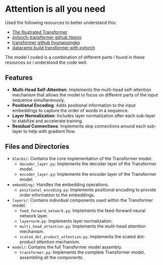 # Attention is all you need

Used the following resources to better understand this: 
- [The Illustrated Transformer](https://jalammar.github.io/illustrated-transformer/)
- [pytorch-transformer github hkproj](https://github.com/hkproj/pytorch-transformer)
- [transformer github hyunwoongko](https://github.com/hyunwoongko/transformer)
- [datacamp build transformer with pytorch](https://www.datacamp.com/tutorial/building-a-transformer-with-py-torch?dc_referrer=https%3A%2F%2Fwww.google.com%2F)

The model I coded is a combination of different parts i found in these resources so i understood the code well.

## Features

- **Multi-Head Self-Attention**: Implements the multi-head self-attention mechanism that allows the model to focus on different parts of the input sequence simultaneously.
- **Positional Encoding**: Adds positional information to the input embeddings to capture the order of words in a sequence.
- **Layer Normalization**: Includes layer normalization after each sub-layer to stabilize and accelerate training.
- **Residual Connections**: Implements skip connections around each sub-layer to help with gradient flow.

## Files and Directories

- `blocks/`: Contains the core implementation of the Transformer model.
  - `decoder_layer.py`: Implements the decoder layer of the Transformer model.
  - `encoder_layer.py`: Implements the encoder layer of the Transformer model.
- `embedding/`: Handles the embedding operations.
  - `positional_encoding.py`: Implements positional encoding to provide order information to the embeddings.
- `layers/`: Contains individual components used within the Transformer model.
  - `feed_forward_network.py`: Implements the feed-forward neural network layer.
  - `layernorm.py`: Implements layer normalization.
  - `multi_head_attention.py`: Implements the multi-head attention mechanism.
  - `scaled_dot_product_attention.py`: Implements the scaled dot-product attention mechanism.
- `model/`: Contains the full Transformer model assembly.
  - `transformer.py`: Implements the complete Transformer model, assembling all the components.
